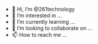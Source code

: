 - 👋 Hi, I’m @261technology
- 👀 I’m interested in ...
- 🌱 I’m currently learning ...
- 💞️ I’m looking to collaborate on ...
- 📫 How to reach me ...

<!---
261technology/261technology is a ✨ special ✨ repository because its `README.md` (this file) appears on your GitHub profile.
You can click the Preview link to take a look at your changes.
--->
